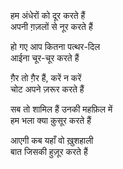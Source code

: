 हम अंधेरों को दूर करते हैं  
अपनी ग़ज़लों से नूर करते हैं  
  
हो गए आप कितना पत्थर-दिल  
आईना चूर-चूर करते हैं  
  
ग़ैर तो ग़ैर हैं, करें न करें  
चोट अपने ज़रूर करते हैं  
  
सब तो शामिल हैं उनकी महफ़िल में  
हम भला क्या क़ुसूर करते हैं  
  
आएगी कब यहाँ वो ख़ुशहाली  
बात जिसकी हुज़ूर करते हैं